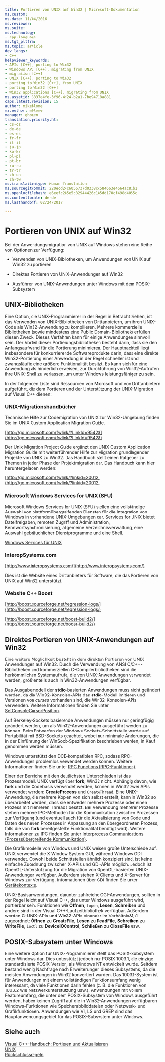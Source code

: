 ```yaml
---
title: Portieren von UNIX auf Win32 | Microsoft-Dokumentation
ms.custom: 
ms.date: 11/04/2016
ms.reviewer: 
ms.suite: 
ms.technology:
- cpp-language
ms.tgt_pltfrm: 
ms.topic: article
dev_langs:
- C++
helpviewer_keywords:
- APIs [C++], porting to Win32
- Windows API [C++], migrating from UNIX
- migration [C++]
- UNIX [C++], porting to Win32
- porting to Win32 [C++], from UNIX
- porting to Win32 [C++]
- Win32 applications [C++], migrating from UNIX
ms.assetid: 3837e4fe-3f96-4f24-b2a1-7be94718a881
caps.latest.revision: 15
author: mikeblome
ms.author: mblome
manager: ghogen
translation.priority.ht:
- cs-cz
- de-de
- es-es
- fr-fr
- it-it
- ja-jp
- ko-kr
- pl-pl
- pt-br
- ru-ru
- tr-tr
- zh-cn
- zh-tw
ms.translationtype: Human Translation
ms.sourcegitcommit: 220ecd24c6056737d0338cc584663e4664ac81b1
ms.openlocfilehash: e6eefc285e5c82944426c185dd170cf498d4055c
ms.contentlocale: de-de
ms.lasthandoff: 02/24/2017

---
```

# <a name="porting-from-unix-to-win32"></a>Portieren von UNIX auf Win32
Bei der Anwendungsmigration von UNIX auf Windows stehen eine Reihe von Optionen zur Verfügung:  
  
-   Verwenden von UNIX-Bibliotheken, um Anwendungen von UNIX auf Win32 zu portieren  
  
-   Direktes Portieren von UNIX-Anwendungen auf Win32  
  
-   Ausführen von UNIX-Anwendungen unter Windows mit dem POSIX-Subsystem  
  
## <a name="unix-libraries"></a>UNIX-Bibliotheken  
 Eine Option, die UNIX-Programmierer in der Regel in Betracht ziehen, ist das Verwenden von UNIX-Bibliotheken von Drittanbietern, um ihren UNIX-Code als Win32-Anwendung zu kompilieren. Mehrere kommerzielle Bibliotheken (sowie mindestens eine Public Domain-Bibliothek) erfüllen diesen Zweck. Dieses Verfahren kann für einige Anwendungen sinnvoll sein. Der Vorteil dieser Portierungsbibliotheken besteht darin, dass sie den Anfangsaufwand für die Portierung minimieren. Der Hauptnachteil liegt insbesondere für konkurrierende Softwareprodukte darin, dass eine direkte Win32-Portierung einer Anwendung in der Regel schneller ist und zwangsläufig eine größere Funktionalität besitzt. Es kann sich für eine Anwendung als hinderlich erweisen, zur Durchführung von Win32-Aufrufen ihre UNIX-Shell zu verlassen, um unter Windows leistungsfähiger zu sein.  
  
 In der folgenden Liste sind Ressourcen von Microsoft und von Drittanbietern aufgeführt, die dem Portieren und der Unterstützung der UNIX-Migration auf Visual C++ dienen:  
  
### <a name="unix-migration-guides"></a>UNIX-Migrationshandbücher  
 Technische Hilfe zur Codemigration von UNIX zur Win32-Umgebung finden Sie im UNIX Custom Application Migration Guide.  
  
 [http://go.microsoft.com/fwlink/?LinkId=95428](http://go.microsoft.com/fwlink/?LinkId=95428)  
  
 Der Unix Migration Project Guide ergänzt den UNIX Custom Application Migration Guide mit weiterführender Hilfe zur Migration grundlegender Projekte von UNIX zu Win32. Das Handbuch stellt einen Ratgeber zu Themen in jeder Phase der Projektmigration dar. Das Handbuch kann hier heruntergeladen werden:  
  
 [http://go.microsoft.com/fwlink/?linkid=20012](http://go.microsoft.com/fwlink/?linkid=20012)  
  
### <a name="microsoft-windows-services-for-unix-sfu"></a>Microsoft Windows Services for UNIX (SFU)  
 Microsoft Windows Services for UNIX (SFU) stellen eine vollständige Auswahl von plattformübergreifenden Diensten für die Integration von Windows in vorhandene UNIX-Umgebungen dar. Services for UNIX bietet Dateifreigaben, remoten Zugriff und Administration, Kennwortsynchronisierung, allgemeine Verzeichnisverwaltung, eine Auswahl gebräuchlicher Dienstprogramme und eine Shell.  
  
 [Windows Services für UNIX](http://www.microsoft.com/downloads/details.aspx?FamilyID=896c9688-601b-44f1-81a4-02878ff11778&displaylang=en)  
  
### <a name="interopsystemscom"></a>InteropSystems.com  
 [http://www.interopsystems.com/](http://www.interopsystems.com/)  
  
 Dies ist die Website eines Drittanbieters für Software, die das Portieren von UNIX auf Win32 unterstützt.  
  
### <a name="c-boost-web-site"></a>Website C++ Boost  
 [http://boost.sourceforge.net/regression-logs/](http://boost.sourceforge.net/regression-logs/)  
  
 [http://boost.sourceforge.net/boost-build2/](http://boost.sourceforge.net/boost-build2/)  
  
## <a name="porting-unix-applications-directly-to-win32"></a>Direktes Portieren von UNIX-Anwendungen auf Win32  
 Eine weitere Möglichkeit besteht in dem direkten Portieren von UNIX-Anwendungen auf Win32. Durch die Verwendung von ANSI C/C++-Bibliotheken und kommerziellen C-Compilerbibliotheken sind die herkömmlichen Systemaufrufe, die von UNIX-Anwendungen verwendet werden, größtenteils auch in Win32-Anwendungen verfügbar.  
  
 Das Ausgabemodell der **stdio**-basierten Anwendungen muss nicht geändert werden, da die Win32-Konsolen-APIs das **stdio**-Modell imitieren und Versionen von *curses* vorhanden sind, die Win32-Konsolen-APIs verwenden. Weitere Informationen finden Sie unter [SetConsoleCursorPosition](http://msdn.microsoft.com/library/windows/desktop/ms686025).  
  
 Auf Berkeley-Sockets basierende Anwendungen müssen nur geringfügig geändert werden, um als Win32-Anwendungen ausgeführt werden zu können. Beim Entwerfen der Windows Sockets-Schnittstelle wurde auf Portabilität mit BSD-Sockets geachtet, wobei nur minimale Änderungen, die in der Einführung der WinSock-Spezifikation beschrieben werden, in Kauf genommen werden müssen.  
  
 Windows unterstützt den DCE-kompatiblen RPC, sodass RPC-Anwendungen problemlos verwendet werden können. Weitere Informationen finden Sie unter [RPC Functions (RPC-Funktionen)](http://msdn.microsoft.com/library/windows/desktop/aa378623).  
  
 Einer der Bereiche mit den deutlichsten Unterschieden ist das Prozessmodell. UNIX verfügt über **fork**; Win32 nicht. Abhängig davon, wie **fork** und die Codebasis verwendet werden, können in Win32 zwei APIs verwendet werden: **CreateProcess** und `CreateThread`. Eine UNIX-Anwendung, die mehrere Kopien von sich selbst erstellt, kann in Win32 so überarbeitet werden, dass sie entweder mehrere Prozesse oder einen Prozess mit mehreren Threads besitzt. Bei Verwendung mehrerer Prozesse stehen mehrere IPC-Methoden für die Kommunikation zwischen Prozessen zur Verfügung (und eventuell auch für die Aktualisierung von Code und Daten des neuen Prozesses in Anpassung an den übergeordneten Prozess, falls die von **fork** bereitgestellte Funktionalität benötigt wird). Weitere Informationen zu IPC finden Sie unter [Interprocess Communications (Prozessübergreifende Kommunikation)](http://msdn.microsoft.com/library/windows/desktop/aa365574).  
  
 Die Grafikmodelle von Windows und UNIX weisen große Unterschiede auf. UNIX verwendet die X Window System GUI, während Windows GDI verwendet. Obwohl beide Schnittstellen ähnlich konzipiert sind, ist keine einfache Zuordnung zwischen X-APIs und GDI-APIs möglich. Jedoch ist OpenGL-Unterstützung für die Migration von OpenGL-basierten UNIX-Anwendungen verfügbar. Außerdem stehen X-Clients und X-Server für Windows zur Verfügung. Informationen über GDI finden Sie unter [Gerätekontexte](http://msdn.microsoft.com/library/windows/desktop/dd183553).  
  
 UNIX-Basisanwendungen, darunter zahlreiche CGI-Anwendungen, sollten in der Regel leicht auf Visual C++, das unter Windows ausgeführt wird, portierbar sein. Funktionen wie **Öffnen**, `fopen`, **Lesen**, **Schreiben** und andere sind in der Visual C++-Laufzeitbibliothek verfügbar. Außerdem werden C-UNIX-APIs und Win32-APIs einander im Verhältnis&1;:1 zugeordnet: **Öffnen** zu **CreateFile**, **Lesen** zu **ReadFile**, **Schreiben** zu **WriteFile**, `ioctl` zu **DeviceIOControl**, **Schließen** zu **CloseFile** usw.  
  
## <a name="windows-posix-subsystem"></a>POSIX-Subsystem unter Windows  
 Eine weitere Option für UNIX-Programmierer stellt das POSIX-Subsystem unter Windows dar. Dies unterstützt jedoch nur POSIX 1003.1, die einzige standardisierte POSIX-Version, als Windows NT entwickelt wurde. Seitdem bestand wenig Nachfrage nach Erweiterungen dieses Subsystems, da die meisten Anwendungen in Win32 konvertiert wurden. Das 1003.1-System ist für Anwendungen mit einem vollständigen Funktionsumfang wenig interessant, da viele Funktionen darin fehlen (z. B. die Funktionen von 1003.2 wie Netzwerkunterstützung usw.). Anwendungen mit vollem Featureumfang, die unter dem POSIX-Subsystem von Windows ausgeführt werden, haben keinen Zugriff auf die in Win32-Anwendungen verfügbaren Windows-Funktionen wie Speicherabbilddateien oder Netzwerk- und Grafikfunktionen. Anwendungen wie VI, LS und GREP sind das Hauptanwendungsgebiet für das POSIX-Subsystem unter Windows.  
  
## <a name="see-also"></a>Siehe auch  
 [Visual C++-Handbuch: Portieren und Aktualisieren](visual-cpp-change-history-2003-2015.md)   
 [UNIX](../c-runtime-library/unix.md)   
 [Rückschlussregeln](../build/inference-rules.md)
